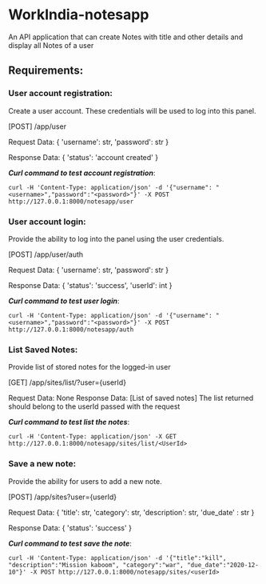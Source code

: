 # WorkIndia-notesapp
An API application that can create Notes with title and other details and display all Notes of a user

## Requirements:

### User account registration:
Create a user account. These credentials will be used to log into this panel.

[POST] /app/user

Request Data: {
    'username': str,
    'password': str
}

Response Data: {
    'status': 'account created'
}

***Curl command to test account registration***:
```
curl -H 'Content-Type: application/json' -d '{"username": "<username>","password":"<password>"}' -X POST http://127.0.0.1:8000/notesapp/user
```
 

### User account login:
Provide the ability to log into the panel using the user credentials.

[POST] /app/user/auth

Request Data: {
    'username': str,
    'password': str
}

Response Data: {
    'status': 'success',
    'userId': int
}
 
***Curl command to test user login***:
```
curl -H 'Content-Type: application/json' -d '{"username": "<username>","password":"<password>"}' -X POST http://127.0.0.1:8000/notesapp/auth
```

### List Saved Notes:
Provide list of stored notes for the logged-in user

[GET] /app/sites/list/?user={userId}

Request Data: None
Response Data: [List of saved notes]
The list returned should belong to the userId passed with the request


***Curl command to test list the notes***:
```
curl -H 'Content-Type: application/json' -X GET http://127.0.0.1:8000/notesapp/sites/list/<UserId>
```


### Save a new note:
Provide the ability for users to add a new note.

[POST] /app/sites?user={userId}

Request Data: {
    'title': str,
    'category': str,
    'description': str,
    'due_date' : str
}

Response Data: {
    'status': 'success'
}

***Curl command to test save the note***:
```
curl -H 'Content-Type: application/json' -d '{"title":"kill", "description":"Mission kaboom", "category":"war", "due_date":"2020-12-10"}' -X POST http://127.0.0.1:8000/notesapp/sites/<userId>
```
